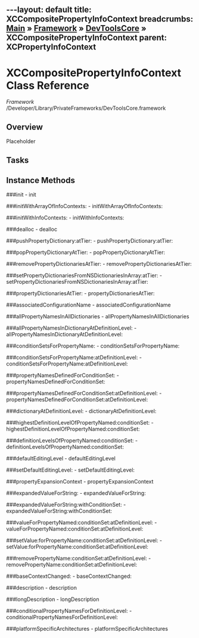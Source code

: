 ---layout: default
title: XCCompositePropertyInfoContext
breadcrumbs: <a href="/index.html">Main</a> &raquo; <a href="/Frameworks.html">Framework</a> &raquo; <a href="/Frameworks/DevToolsCore.html">DevToolsCore</a> &raquo; XCCompositePropertyInfoContext
parent: XCPropertyInfoContext 
---
# XCCompositePropertyInfoContext Class Reference

*Framework* /Developer/Library/PrivateFrameworks/DevToolsCore.framework

## Overview

Placeholder

## Tasks

## Instance Methods

<a name="-init"></a>
###init
    - init

<a name="-initWithArrayOfInfoContexts:"></a>
###initWithArrayOfInfoContexts:
    - initWithArrayOfInfoContexts:

<a name="-initWithInfoContexts:"></a>
###initWithInfoContexts:
    - initWithInfoContexts:

<a name="-dealloc"></a>
###dealloc
    - dealloc

<a name="-pushPropertyDictionary:atTier:"></a>
###pushPropertyDictionary:atTier:
    - pushPropertyDictionary:atTier:

<a name="-popPropertyDictionaryAtTier:"></a>
###popPropertyDictionaryAtTier:
    - popPropertyDictionaryAtTier:

<a name="-removePropertyDictionariesAtTier:"></a>
###removePropertyDictionariesAtTier:
    - removePropertyDictionariesAtTier:

<a name="-setPropertyDictionariesFromNSDictionariesInArray:atTier:"></a>
###setPropertyDictionariesFromNSDictionariesInArray:atTier:
    - setPropertyDictionariesFromNSDictionariesInArray:atTier:

<a name="-propertyDictionariesAtTier:"></a>
###propertyDictionariesAtTier:
    - propertyDictionariesAtTier:

<a name="-associatedConfigurationName"></a>
###associatedConfigurationName
    - associatedConfigurationName

<a name="-allPropertyNamesInAllDictionaries"></a>
###allPropertyNamesInAllDictionaries
    - allPropertyNamesInAllDictionaries

<a name="-allPropertyNamesInDictionaryAtDefinitionLevel:"></a>
###allPropertyNamesInDictionaryAtDefinitionLevel:
    - allPropertyNamesInDictionaryAtDefinitionLevel:

<a name="-conditionSetsForPropertyName:"></a>
###conditionSetsForPropertyName:
    - conditionSetsForPropertyName:

<a name="-conditionSetsForPropertyName:atDefinitionLevel:"></a>
###conditionSetsForPropertyName:atDefinitionLevel:
    - conditionSetsForPropertyName:atDefinitionLevel:

<a name="-propertyNamesDefinedForConditionSet:"></a>
###propertyNamesDefinedForConditionSet:
    - propertyNamesDefinedForConditionSet:

<a name="-propertyNamesDefinedForConditionSet:atDefinitionLevel:"></a>
###propertyNamesDefinedForConditionSet:atDefinitionLevel:
    - propertyNamesDefinedForConditionSet:atDefinitionLevel:

<a name="-dictionaryAtDefinitionLevel:"></a>
###dictionaryAtDefinitionLevel:
    - dictionaryAtDefinitionLevel:

<a name="-highestDefinitionLevelOfPropertyNamed:conditionSet:"></a>
###highestDefinitionLevelOfPropertyNamed:conditionSet:
    - highestDefinitionLevelOfPropertyNamed:conditionSet:

<a name="-definitionLevelsOfPropertyNamed:conditionSet:"></a>
###definitionLevelsOfPropertyNamed:conditionSet:
    - definitionLevelsOfPropertyNamed:conditionSet:

<a name="-defaultEditingLevel"></a>
###defaultEditingLevel
    - defaultEditingLevel

<a name="-setDefaultEditingLevel:"></a>
###setDefaultEditingLevel:
    - setDefaultEditingLevel:

<a name="-propertyExpansionContext"></a>
###propertyExpansionContext
    - propertyExpansionContext

<a name="-expandedValueForString:"></a>
###expandedValueForString:
    - expandedValueForString:

<a name="-expandedValueForString:withConditionSet:"></a>
###expandedValueForString:withConditionSet:
    - expandedValueForString:withConditionSet:

<a name="-valueForPropertyNamed:conditionSet:atDefinitionLevel:"></a>
###valueForPropertyNamed:conditionSet:atDefinitionLevel:
    - valueForPropertyNamed:conditionSet:atDefinitionLevel:

<a name="-setValue:forPropertyName:conditionSet:atDefinitionLevel:"></a>
###setValue:forPropertyName:conditionSet:atDefinitionLevel:
    - setValue:forPropertyName:conditionSet:atDefinitionLevel:

<a name="-removePropertyName:conditionSet:atDefinitionLevel:"></a>
###removePropertyName:conditionSet:atDefinitionLevel:
    - removePropertyName:conditionSet:atDefinitionLevel:

<a name="-baseContextChanged:"></a>
###baseContextChanged:
    - baseContextChanged:

<a name="-description"></a>
###description
    - description

<a name="-longDescription"></a>
###longDescription
    - longDescription

<a name="-conditionalPropertyNamesForDefinitionLevel:"></a>
###conditionalPropertyNamesForDefinitionLevel:
    - conditionalPropertyNamesForDefinitionLevel:

<a name="-platformSpecificArchitectures"></a>
###platformSpecificArchitectures
    - platformSpecificArchitectures

